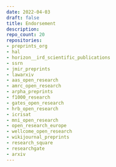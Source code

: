 ```yaml
---
date: 2022-04-03
draft: false
title: Endorsement
description:
repo_count: 20
repositories:
- preprints_org
- hal
- horizon__ird_scientific_publications
- ssrn
- jmir_preprints
- lawarxiv
- aas_open_research
- amrc_open_research
- arpha_preprints
- f1000_research
- gates_open_research
- hrb_open_research
- icrisat
- mni_open_research
- open_research_europe
- wellcome_open_research
- wikijournal_preprints
- research_square
- researchgate
- arxiv
---
```



